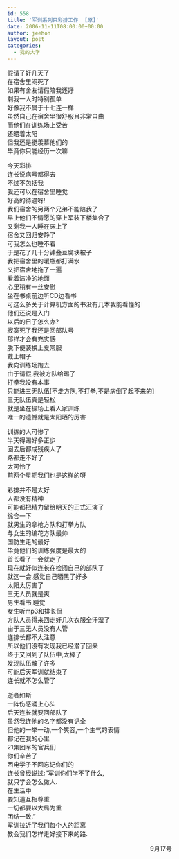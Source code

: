 ```yaml
---
id: 558
title: '军训系列只彩排工作  [原]'
date: 2006-11-11T08:00:00+00:00
author: jeehon
layout: post
categories:
  - 我的大学
---
```

假请了好几天了  
在宿舍里闷死了  
如果有舍友请假陪我还好  
剩我一人时特别孤单  
好像我不属于十七连一样  
虽然自己在宿舍里很舒服且非常自由  
而他们在训练场上受苦  
还晒着太阳  
但我还是挺羡慕他们的  
毕竟你只能经历一次嘛

今天彩排  
连长说病号都得去  
不过不包括我  
我还可以在宿舍里睡觉  
好高的待遇呀!  
我们宿舍的另两个兄弟不能陪我了  
早上他们不情愿的穿上军装下楼集合了  
又剩我一人睡在床上了  
宿舍又回归安静了  
可我怎么也睡不着  
于是花了几十分钟叠豆腐块被子  
我把宿舍里的暖瓶都打满水  
又把宿舍地拖了一遍  
看着洁净的地面  
心里稍有一丝安慰  
坐在书桌前边听CD边看书  
可这么多关于计算机方面的书没有几本我能看懂的  
他们还说是入门  
以后的日子怎么办?  
寂寞死了我还是回部队号  
那样才会有充实感  
脱下便装换上夏常服  
戴上帽子  
我向训练场跑去  
由于请假,我被方队给踢了  
打拳我没有本事  
只能进三无队伍[不走方队,不打拳,不是病倒了起不来的]  
三无队伍真是轻松  
就是坐在操场上看人家训练  
唯一的遗憾就是太阳晒的厉害

训练的人可惨了  
半天得踢好多正步  
回去后都成残疾人了  
路都走不好了  
太可怜了  
前两个星期我们也是这样的呀

彩排并不是太好  
人都没有精神  
可能都把精力留给明天的正式汇演了  
综合一下  
就男生的拿枪方队和打拳方队  
与女生的编花方队最帅  
国防生走的最好  
毕竟他们的训练强度是最大的  
首长看了一会就走了  
现在就好似连长在检阅自己的部队了  
就这一会,感觉自己晒黑了好多  
太阳太厉害了  
三无人员就是爽  
男生看书,睡觉  
女生听mp3和排长侃  
方队人员得来回走好几次衣服全汗湿了  
由于三无人员没有人管  
连排长都不太注意  
所以他们没有发现我已经潜了回来  
终于又回到了队伍中,太棒了  
发现队伍散了许多  
可能后天军训就结束了  
连长就不怎么管了

逝者如斯  
一阵伤感涌上心头  
后天连长就要回部队了  
虽然我连他的名字都没有记全  
但他的一举一动,一个笑容,一个生气的表情  
都记在我的心里  
21集团军的官兵们  
你们辛苦了  
西电学子不回忘记你们的  
连长曾经说过:&#8221;军训你们学不了什么,  
就只学会怎么做人.  
在生活中  
要知道互相尊重  
一切都要以大局为重  
团结一致.&#8221;  
军训拉近了我们每个人的距离  
教会我们怎样走好接下来的路.

&nbsp;&nbsp;&nbsp;&nbsp;&nbsp;&nbsp;&nbsp;&nbsp;&nbsp;&nbsp;&nbsp;&nbsp;&nbsp;&nbsp;&nbsp;&nbsp;&nbsp;&nbsp;&nbsp;&nbsp;&nbsp;&nbsp;&nbsp;&nbsp;&nbsp;&nbsp;&nbsp;&nbsp;&nbsp;&nbsp;&nbsp;&nbsp;&nbsp;&nbsp;&nbsp;&nbsp;&nbsp;&nbsp;&nbsp;&nbsp;&nbsp;&nbsp;&nbsp;&nbsp;&nbsp;&nbsp;&nbsp;&nbsp;&nbsp;&nbsp;&nbsp;&nbsp;&nbsp;&nbsp;&nbsp;&nbsp;&nbsp;&nbsp;&nbsp;&nbsp;&nbsp;&nbsp;&nbsp;&nbsp;&nbsp;&nbsp;&nbsp;&nbsp;&nbsp;&nbsp;&nbsp;&nbsp;&nbsp;&nbsp;&nbsp;&nbsp;&nbsp;&nbsp;&nbsp;&nbsp;&nbsp;&nbsp;&nbsp; 9月17号

&nbsp;

<font><!--子菜单开始--></p> 

<div>
</div>

<p>
  </font>
</p>